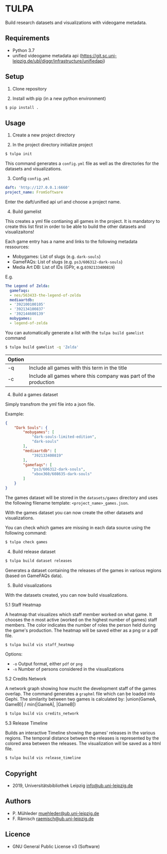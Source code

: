 # TULPA

Build research datasets and visualizations with videogame metadata. 

## Requirements

* Python 3.7
* unified videogame metadata api (https://git.sc.uni-leipzig.de/ubl/diggr/infrastructure/unifiedapi)

## Setup

1. Clone repository

2. Install with pip (in a new python environment)

```zsh
$ pip install .
```

## Usage

1. Create a new project directory

2. In the project directory initialize project

```zsh
$ tulpa init
```

This command generates a `config.yml` file as well as the directories for the datasets and visualizations.

3. Config `config.yml`

```yaml
daft: 'http://127.0.0.1:6660'
project_name: FromSoftware
```

Enter the daft/unified api url and choose a project name.

4. Build gamelist

This creates a yml file contianing all games in the project. It is mandatory to create this list first in order to be able to build the other datasets and visualizaitons!

Each game entry has a name and links to the following metadata ressources:
* Mobygames: List of slugs (e.g. `dark-souls`)
* GameFAQs: List of slugs (e.g. `ps3/606312-dark-souls`)
* Media Art DB: List of IDs (GPIr, e.g.`0392133400819`)

E.g.

```yaml
The Legend of Zelda:
  gamefaqs:
  - nes/563433-the-legend-of-zelda
  mediaartdb:
  - '392100100105'
  - '392134100837'
  - '392144600139'
  mobygames:
  - legend-of-zelda
```

You can automatically generate a list with the `tulpa build gamelist` command

```zsh
$ tulpa build gamelist -q 'Zelda'
```


| Option |  |
| -- | -- |
| -q | Include all games with this term in the title |
| -c | Include all games where this company was part of the production |



4. Build a games dataset

Simply transfrom the yml file into a json file.

Example:

```json
{
    "Dark Souls": {
        "mobygames": [
            "dark-souls-limited-edition",
            "dark-souls"
        ],
        "mediaartdb": [
            "392133400819"
        ],
        "gamefaqs": [
            "ps3/606312-dark-souls",
            "xbox360/608635-dark-souls"
        ]
    }
}
```

The games dataset will be stored in the `datasets/games` directory and uses the following filename template:
`<project_name>_games.json`.

With the games dataset you can now create the other datasets and visualizations.

You can check which games are missing in each data source using the following command:

```zsh
$ tulpa check games
```

4. Build release dataset

```zsh
$ tulpa build dataset releases
```

Generates a dataset containing the releases of the games in various regions (based on GameFAQs data).

5. Build visualizations

With the datasets created, you can now build visualizations.

5.1 Staff Heatmap

A heatmap that visualizes which staff member worked on what game. It chooses the n most active (worked on the highest number of games) staff members.
The color indicates the number of roles the person held during the game's production. The heatmap will be saved either as a png or a pdf file.

```zsh
$ tulpa build vis staff_heatmap
```

Options:

* `-o`  Output format, either `pdf` or `png`
* `-n`  Number of persons considered in the visualizations

5.2 Credits Network

A network graph showing how mucht the development staff of the games overlap. The command generates a `graphml` file which can be loaded into Gephi.
The similarity between two games is calculated by: |union(GameA, GameB)| / min(|GameA|, |GameB|)

```zsh
$ tulpa build vis credits_network
```

5.3 Release Timeline

Builds an interactive Timeline showing the games' releases in the various regions. The temporal distance between the releases is represented by the colored area between the releases. The visualization will be saved as a html file.

```zsh
$ tulpa build vis release_timeline
```

## Copyright
- 2019, Universitätsbibliothek Leipzig <info@ub.uni-leipzig.de>

## Authors
- P. Mühleder <muehleder@ub.uni-leipzig.de>
- F. Rämisch <raemisch@ub.uni-leipzig.de>

## Licence
- GNU General Public License v3 (Software)